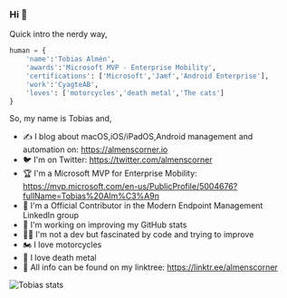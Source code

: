 ### Hi 👋
Quick intro the nerdy way,

```python
human = {
    'name':'Tobias Almén',
    'awards':'Microsoft MVP - Enterprise Mobility',
    'certifications': ['Microsoft','Jamf','Android Enterprise'],
    'work':'CyagteAB',
    'loves': ['motorcycles','death metal','The cats']
}
```
So, my name is Tobias and,

- ✍️ I blog about macOS,iOS/iPadOS,Android management and automation on: https://almenscorner.io
- 🐦 I'm on Twitter: https://twitter.com/almenscorner
- 🏆 I'm a Microsoft MVP for Enterprise Mobility: https://mvp.microsoft.com/en-us/PublicProfile/5004676?fullName=Tobias%20Alm%C3%A9n
- 🎉 I'm a Official Contributor in the Modern Endpoint Management LinkedIn group
- 👀 I'm working on improving my GitHub stats
- 👨‍💻 I'm not a dev but fascinated by code and trying to improve
- 🏍 I love motorcycles
- 🤘 I love death metal
- 🌴 All info can be found on my linktree: https://linktr.ee/almenscorner

![Tobias stats](https://github-readme-stats.vercel.app/api?username=almenscorner&show_icons=true)
